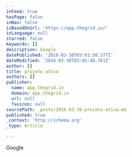 ```yaml
---
inFeed: true
hasPage: false
inNav: false
isBasedOnUrl: 'https://app.thegrid.io/'
inLanguage: null
starred: false
keywords: []
description: Google
datePublished: '2016-03-30T03:01:58.377Z'
dateModified: '2016-03-30T03:01:48.761Z'
author: []
title: projeto ativa
authors: []
publisher:
  name: app.thegrid.io
  domain: app.thegrid.io
  url: null
  favicon: null
sourcePath: _posts/2016-03-30-projeto-ativa.md
published: true
_context: 'http://schema.org'
_type: Article

---
```

Google
